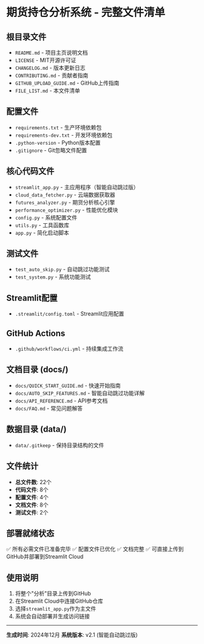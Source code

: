 # 期货持仓分析系统 - 完整文件清单

## 根目录文件
- `README.md` - 项目主页说明文档
- `LICENSE` - MIT开源许可证
- `CHANGELOG.md` - 版本更新日志
- `CONTRIBUTING.md` - 贡献者指南
- `GITHUB_UPLOAD_GUIDE.md` - GitHub上传指南
- `FILE_LIST.md` - 本文件清单

## 配置文件
- `requirements.txt` - 生产环境依赖包
- `requirements-dev.txt` - 开发环境依赖包
- `.python-version` - Python版本配置
- `.gitignore` - Git忽略文件配置

## 核心代码文件
- `streamlit_app.py` - 主应用程序（智能自动跳过版）
- `cloud_data_fetcher.py` - 云端数据获取器
- `futures_analyzer.py` - 期货分析核心引擎
- `performance_optimizer.py` - 性能优化模块
- `config.py` - 系统配置文件
- `utils.py` - 工具函数库
- `app.py` - 简化启动脚本

## 测试文件
- `test_auto_skip.py` - 自动跳过功能测试
- `test_system.py` - 系统功能测试

## Streamlit配置
- `.streamlit/config.toml` - Streamlit应用配置

## GitHub Actions
- `.github/workflows/ci.yml` - 持续集成工作流

## 文档目录 (docs/)
- `docs/QUICK_START_GUIDE.md` - 快速开始指南
- `docs/AUTO_SKIP_FEATURES.md` - 智能自动跳过功能详解
- `docs/API_REFERENCE.md` - API参考文档
- `docs/FAQ.md` - 常见问题解答

## 数据目录 (data/)
- `data/.gitkeep` - 保持目录结构的文件

## 文件统计
- **总文件数**: 22个
- **代码文件**: 8个
- **配置文件**: 4个
- **文档文件**: 8个
- **测试文件**: 2个

## 部署就绪状态
✅ 所有必需文件已准备完毕
✅ 配置文件已优化
✅ 文档完整
✅ 可直接上传到GitHub并部署到Streamlit Cloud

## 使用说明
1. 将整个"分析"目录上传到GitHub
2. 在Streamlit Cloud中连接GitHub仓库
3. 选择`streamlit_app.py`作为主文件
4. 系统会自动部署并生成访问链接

---
**生成时间**: 2024年12月
**系统版本**: v2.1 (智能自动跳过版) 